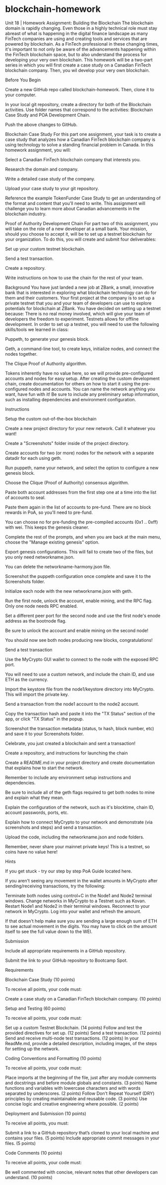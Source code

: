 # blockchain-homework

Unit 18 | Homework Assignment: Building the Blockchain
The blockchain domain is rapidly changing.  Even those in a highly technical role must stay abreast of what is happening in the digital finance landscape as many FinTech companies are using and creating tools and services that are powered by blockchain. As a FinTech professional in these changing times, it's important to not only be aware of the advancements happening within the FinTech blockchain space, but to also understand the process for developing your very own blockchain.
This homework will be a two-part series in which you will first create a case study on a Canadian FinTech blockchain company. Then, you wil develop your very own blockchain.

Before You Begin


Create a new GitHub repo called blockchain-homework. Then, clone it to your computer.


In your local git repository, create a directory for both of the Blockchain activities. Use folder names that correspond to the activities: Blockchain Case Study and POA Development Chain.


Push the above changes to GitHub.



Blockchain Case Study
For this part one assignment, your task is to create a case study that analyzes how a Canadian FinTech blockchain company is using technology to solve a standing financial problem in Canada.
In this homework assignment, you will:


Select a Canadian FinTech blockchain company that interests you.


Research the domain and company.


Write a detailed case study of the company.


Upload your case study to your git repository.


Reference the example TokenFunder Case Study to get an understanding of the format and content that you'll need to write.
This assignment will challenge you to learn more about Canadian advancements in the blockchain industry.

Proof of Authority Development Chain
For part two of this assignment, you will take on the role of a new developer at a small bank.
Your mission, should you choose to accept it, will be to set up a testnet blockchain for your organization.
To do this, you will create and submit four deliverables:


Set up your custom testnet blockchain.


Send a test transaction.


Create a repository.


Write instructions on how to use the chain for the rest of your team.



Background
You have just landed a new job at ZBank, a small, innovative bank that is interested in exploring what
blockchain technology can do for them and their customers.
Your first project at the company is to set up a private testnet that you and your team of developers
can use to explore potentials for blockchain at ZBank.
You have decided on setting up a testnet because:
There is no real money involved, which will give your team of developers the freedom to experiment.
Testnets allows for offline development.
In order to set up a testnet, you will need to use the following skills/tools we learned in class:


Puppeth, to generate your genesis block.


Geth, a command-line tool, to create keys, initialize nodes, and connect the nodes together.


The Clique Proof of Authority algorithm.


Tokens inherently have no value here, so we will provide pre-configured accounts and nodes for easy setup.
After creating the custom development chain, create documentation for others on how to start it using the pre-configured
nodes and accounts. You can name the network anything you want, have fun with it!
Be sure to include any preliminary setup information, such as installing dependencies and environment configuration.

Instructions

Setup the custom out-of-the-box blockchain


Create a new project directory for your new network. Call it whatever you want!


Create a "Screenshots" folder inside of the project directory.


Create accounts for two (or more) nodes for the network with a separate datadir for each using geth.


Run puppeth, name your network, and select the option to configure a new genesis block.


Choose the Clique (Proof of Authority) consensus algorithm.


Paste both account addresses from the first step one at a time into the list of accounts to seal.


Paste them again in the list of accounts to pre-fund. There are no block rewards in PoA, so you'll need to pre-fund.


You can choose no for pre-funding the pre-compiled accounts (0x1 .. 0xff) with wei. This keeps the genesis cleaner.


Complete the rest of the prompts, and when you are back at the main menu, choose the "Manage existing genesis" option.


Export genesis configurations. This will fail to create two of the files, but you only need networkname.json.


You can delete the networkname-harmony.json file.


Screenshot the puppeth configuration once complete and save it to the Screenshots folder.


Initialize each node with the new networkname.json with geth.


Run the first node, unlock the account, enable mining, and the RPC flag. Only one node needs RPC enabled.


Set a different peer port for the second node and use the first node's enode address as the bootnode flag.


Be sure to unlock the account and enable mining on the second node!


You should now see both nodes producing new blocks, congratulations!



Send a test transaction


Use the MyCrypto GUI wallet to connect to the node with the exposed RPC port.


You will need to use a custom network, and include the chain ID, and use ETH as the currency.





Import the keystore file from the node1/keystore directory into MyCrypto. This will import the private key.


Send a transaction from the node1 account to the node2 account.


Copy the transaction hash and paste it into the "TX Status" section of the app, or click "TX Status" in the popup.


Screenshot the transaction metadata (status, tx hash, block number, etc) and save it to your Screenshots folder.


Celebrate, you just created a blockchain and sent a transaction!




Create a repository, and instructions for launching the chain


Create a README.md in your project directory and create documentation that explains how to start the network.


Remember to include any environment setup instructions and dependencies.


Be sure to include all of the geth flags required to get both nodes to mine and explain what they mean.


Explain the configuration of the network, such as it's blocktime, chain ID, account passwords, ports, etc.


Explain how to connect MyCrypto to your network and demonstrate (via screenshots and steps) and send a transaction.


Upload the code, including the networkname.json and node folders.



Remember, never share your mainnet private keys! This is a testnet, so coins have no value here!

Hints


If you get stuck - try our step by step PoA Guide located here.


If you aren't seeing any movement in the wallet amounts in MyCrypto after sending/receiving transactions, try the following:

Terminate both nodes using control+C in the Node1 and Node2 terminal windows.
Change networks in MyCrypto to a Testnet such as Kovan.
Restart Node1 and Node2 in their terminal windows.
Reconnect to your network in MyCrypto.
Log into your wallet and refresh the amount.



If that doesn't help make sure you are sending a large enough sum of ETH to see actual movement in the digits. You may have to click on the amount itself to see the full value down to the WEI.



Submission


Include all appropriate requirements in a GitHub repository.


Submit the link to your GitHub repository to Bootcamp Spot.




Requirements

Blockchain Case Study (10 points)

To receive all points, your code must:

Create a case study on a Canadian FinTech blockchain company. (10 points)


Setup and Testing  (60 points)

To receive all points, your code must:

Set up a custom Testnet Blockchain. (14 points)
Follow and test the provided directives for set up. (12 points)
Send a test transaction. (12 points)
Send and receive multi-node test transactions. (12 points)
In your ReadMe.md, provide a detailed description, including images, of the steps for setting up the network.


Coding Conventions and Formatting (10 points)

To receive all points, your code must:

Place imports at the beginning of the file, just after any module comments and docstrings and before module globals and constants. (3 points)
Name functions and variables with lowercase characters and with words separated by underscores. (2 points)
Follow Don't Repeat Yourself (DRY) principles by creating maintainable and reusable code. (3 points)
Use concise logic and creative engineering where possible. (2 points)


Deployment and Submission (10 points)

To receive all points, you must:

Submit a link to a GitHub repository that’s cloned to your local machine and contains your files. (5 points)
Include appropriate commit messages in your files. (5 points)


Code Comments (10 points)

To receive all points, your code must:

Be well commented with concise, relevant notes that other developers can understand. (10 points)
